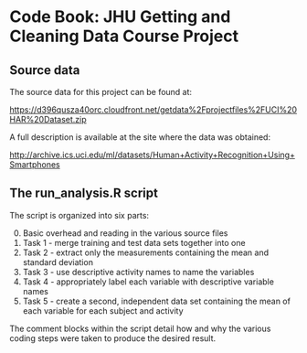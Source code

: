 # Code Book: JHU Getting and Cleaning Data Course Project

## Source data

The source data for this project can be found at:

https://d396qusza40orc.cloudfront.net/getdata%2Fprojectfiles%2FUCI%20HAR%20Dataset.zip

A full description is available at the site where the data was obtained:

http://archive.ics.uci.edu/ml/datasets/Human+Activity+Recognition+Using+Smartphones 

## The run_analysis.R script

The script is organized into six parts:

0. Basic overhead and reading in the various source files
1. Task 1 - merge training and test data sets together into one
2. Task 2 - extract only the measurements containing the mean and standard deviation
3. Task 3 - use descriptive activity names to name the variables 
4. Task 4 - appropriately label each variable with descriptive variable names
5. Task 5 - create a second, independent data set containing the mean of each variable for each subject and activity

The comment blocks within the script detail how and why the various coding steps were taken to produce the desired result.
